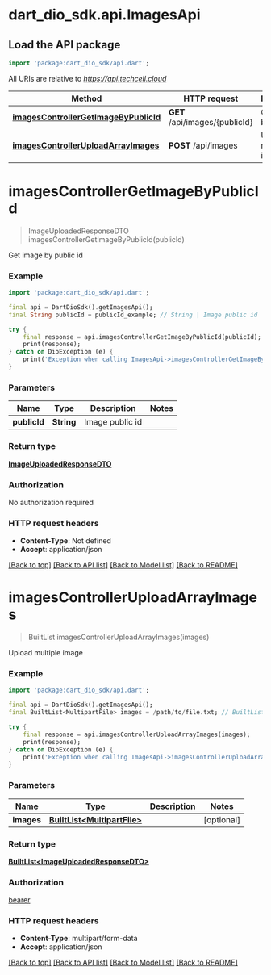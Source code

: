# dart_dio_sdk.api.ImagesApi

## Load the API package
```dart
import 'package:dart_dio_sdk/api.dart';
```

All URIs are relative to *https://api.techcell.cloud*

Method | HTTP request | Description
------------- | ------------- | -------------
[**imagesControllerGetImageByPublicId**](ImagesApi.md#imagescontrollergetimagebypublicid) | **GET** /api/images/{publicId} | Get image by public id
[**imagesControllerUploadArrayImages**](ImagesApi.md#imagescontrolleruploadarrayimages) | **POST** /api/images | Upload multiple image


# **imagesControllerGetImageByPublicId**
> ImageUploadedResponseDTO imagesControllerGetImageByPublicId(publicId)

Get image by public id

### Example
```dart
import 'package:dart_dio_sdk/api.dart';

final api = DartDioSdk().getImagesApi();
final String publicId = publicId_example; // String | Image public id

try {
    final response = api.imagesControllerGetImageByPublicId(publicId);
    print(response);
} catch on DioException (e) {
    print('Exception when calling ImagesApi->imagesControllerGetImageByPublicId: $e\n');
}
```

### Parameters

Name | Type | Description  | Notes
------------- | ------------- | ------------- | -------------
 **publicId** | **String**| Image public id | 

### Return type

[**ImageUploadedResponseDTO**](ImageUploadedResponseDTO.md)

### Authorization

No authorization required

### HTTP request headers

 - **Content-Type**: Not defined
 - **Accept**: application/json

[[Back to top]](#) [[Back to API list]](../README.md#documentation-for-api-endpoints) [[Back to Model list]](../README.md#documentation-for-models) [[Back to README]](../README.md)

# **imagesControllerUploadArrayImages**
> BuiltList<ImageUploadedResponseDTO> imagesControllerUploadArrayImages(images)

Upload multiple image

### Example
```dart
import 'package:dart_dio_sdk/api.dart';

final api = DartDioSdk().getImagesApi();
final BuiltList<MultipartFile> images = /path/to/file.txt; // BuiltList<MultipartFile> | 

try {
    final response = api.imagesControllerUploadArrayImages(images);
    print(response);
} catch on DioException (e) {
    print('Exception when calling ImagesApi->imagesControllerUploadArrayImages: $e\n');
}
```

### Parameters

Name | Type | Description  | Notes
------------- | ------------- | ------------- | -------------
 **images** | [**BuiltList&lt;MultipartFile&gt;**](MultipartFile.md)|  | [optional] 

### Return type

[**BuiltList&lt;ImageUploadedResponseDTO&gt;**](ImageUploadedResponseDTO.md)

### Authorization

[bearer](../README.md#bearer)

### HTTP request headers

 - **Content-Type**: multipart/form-data
 - **Accept**: application/json

[[Back to top]](#) [[Back to API list]](../README.md#documentation-for-api-endpoints) [[Back to Model list]](../README.md#documentation-for-models) [[Back to README]](../README.md)

